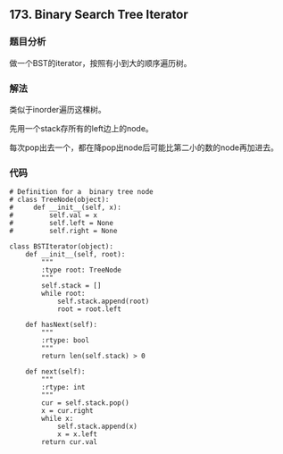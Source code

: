 ## 173. Binary Search Tree Iterator


### 题目分析
做一个BST的iterator，按照有小到大的顺序遍历树。


### 解法
类似于inorder遍历这棵树。

先用一个stack存所有的left边上的node。

每次pop出去一个，都在降pop出node后可能比第二小的数的node再加进去。

### 代码
```
# Definition for a  binary tree node
# class TreeNode(object):
#     def __init__(self, x):
#         self.val = x
#         self.left = None
#         self.right = None

class BSTIterator(object):
    def __init__(self, root):
        """
        :type root: TreeNode
        """
        self.stack = []
        while root:
            self.stack.append(root)
            root = root.left

    def hasNext(self):
        """
        :rtype: bool
        """
        return len(self.stack) > 0

    def next(self):
        """
        :rtype: int
        """
        cur = self.stack.pop()
        x = cur.right
        while x:
            self.stack.append(x)
            x = x.left
        return cur.val    
```
